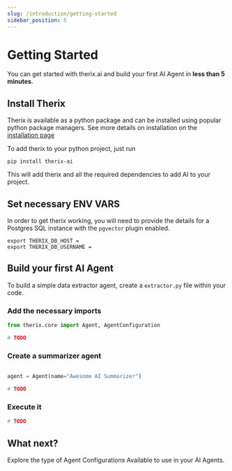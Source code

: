 ```yaml
---
slug: /introduction/getting-started
sidebar_position: 5
---
```


# Getting Started

You can get started with therix.ai and build your first AI Agent in **less than 5 minutes**. 

## Install Therix

Therix is available as a python package and can be installed using popular python package managers.
See more details on installation on the [installation page](/introduction/insatallation)

To add therix to your python project, just run 

```shell
pip install therix-ai
```

This will add therix and all the required dependencies to add AI to your project.

## Set necessary ENV VARS

In order to get therix working, you will need to provide the details for a Postgres SQL instance with the `pgvector` plugin enabled. 

```env
export THERIX_DB_HOST = 
export THERIX_DB_USERNAME = 

```


## Build your first AI Agent

To build a simple data extractor agent, create a `extractor.py` file within your code. 

### Add the necessary imports 

```python
from therix.core import Agent, AgentConfiguration

# TODO

```
### Create a summarizer agent

```python 

agent = Agent(name="Awesome AI Summarizer")

# TODO

```

### Execute it

```python
# TODO
```

## What next?
Explore the type of Agent Configurations Available to use in your AI Agents.